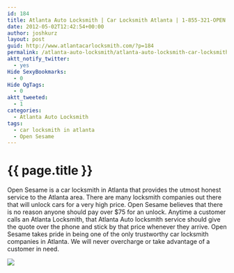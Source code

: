 ```yaml
---
id: 184
title: Atlanta Auto Locksmith | Car Locksmith Atlanta | 1-855-321-OPEN
date: 2012-05-02T12:42:54+00:00
author: joshkurz
layout: post
guid: http://www.atlantacarlocksmith.com/?p=184
permalink: /atlanta-auto-locksmith/atlanta-auto-locksmith-car-locksmith-atlanta-1-855-321-open-184/
aktt_notify_twitter:
  - yes
Hide SexyBookmarks:
  - 0
Hide OgTags:
  - 0
aktt_tweeted:
  - 1
categories:
  - Atlanta Auto Locksmith
tags:
  - car locksmith in atlanta
  - Open Sesame
---
```


{{ page.title }}
================

<div class="pf-content">
  <p>
    Open Sesame is a car locksmith in Atlanta that provides the utmost honest service to the Atlanta area. There are many locksmith companies out there that will unlock cars for a very high price. Open Sesame believes that there is no reason anyone should pay over $75 for an unlock. Anytime a customer calls an Atlanta Locksmith, that Atlanta Auto locksmith service should give the quote over the phone and stick by that price whenever they arrive. Open Sesame takes pride in being one of the only trustworthy car locksmith companies in Atlanta. We will never overcharge or take advantage of a customer in need.
  </p>
  
  <p>
    <img height:300px; width:150; src="https://lh5.googleusercontent.com/-RlLy47Kj6mA/T6Fh81pYNCI/AAAAAAAAAHY/LUUdIszAZxs/s940/OpenSesame940x4001.png">
  </p>
  
  <p>
    &nbsp;
  </p>
</div>
